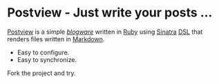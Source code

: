 # Postview - Just write your posts ...

[Postview][] is a simple [_blogware_][blogware] written in [Ruby][] using [Sinatra][] [DSL][]
that renders files written in [Markdown][].

* Easy to configure.
* Easy to synchronize.

Fork the project and try.

[postview]: http://github.com/hallison/postview/
[blogware]: http://en.wikipedia.org/wiki/Blog_engine
[ruby]:     http://www.ruby-lang.org/
[sinatra]:  http://www.sinatrarb.com/
[dsl]:      http://en.wikipedia.org/wiki/Domain-specific_language
[markdown]: http://daringfireball.net/projects/markdown/

